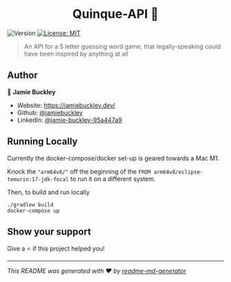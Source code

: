 <h1 align="center">Quinque-API 👋</h1>
<p>
  <img alt="Version" src="https://img.shields.io/badge/version-1.0.0-blue.svg?cacheSeconds=2592000" />
  <a href="#" target="_blank">
    <img alt="License: MIT" src="https://img.shields.io/badge/License-MIT-yellow.svg" />
  </a>
</p>

> An API for a 5 letter guessing word game, that legally-speaking could have been inspired by anything at all

## Author

👤 **Jamie Buckley**

* Website: https://jamiebuckley.dev/
* Github: [@jamiebuckley](https://github.com/jamiebuckley)
* LinkedIn: [@jamie-buckley-95a447a9](https://linkedin.com/in/jamie-buckley-95a447a9)

## Running Locally

Currently the docker-compose/docker set-up is geared towards a Mac M1.

Knock the `"arm64v8/"` off the beginning of the `FROM arm64v8/eclipse-temurin:17-jdk-focal`
to run it on a different system.

Then, to build and run locally
```
./gradlew build
docker-compose up
```

## Show your support

Give a ⭐️ if this project helped you!

***
_This README was generated with ❤️ by [readme-md-generator](https://github.com/kefranabg/readme-md-generator)_
